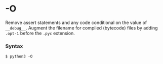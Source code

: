# -O

Remove assert statements and any code conditional on the value of `__debug__`. Augment the filename for compiled (bytecode) files by adding `.opt-1` before the `.pyc` extension.

### Syntax

```shell
$ python3 -O
```